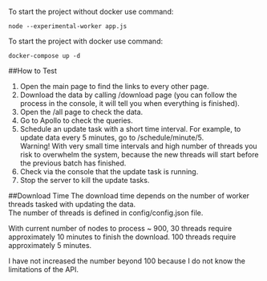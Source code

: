 To start the project without docker use command:   
```shell script
node --experimental-worker app.js
```

To start the project with docker use command:

```shell script
docker-compose up -d
```

##How to Test
1. Open the main page to find the links to every other page.
2. Download the data by calling /download page 
(you can follow the process in the console, it will tell you when everything is finished).
3. Open the /all page to check the data.
4. Go to Apollo to check the queries.
5. Schedule an update task with a short time interval.
For example, to update data every 5 minutes, go to /schedule/minute/5.  
Warning! With very small time intervals and high number of threads you risk to overwhelm the system,
because the new threads will start before the previous batch has finished.
6. Check via the console that the update task is running.
7. Stop the server to kill the update tasks.


##Download Time
The download time depends on the number of worker threads tasked with updating the data.  
The number of threads is defined in config/config.json file.  

With current number of nodes to process ~ 900, 30 threads require 
approximately 10 minutes to finish the download. 100 threads require 
approximately 5 minutes.  

I have not increased the number beyond 100 because I do not know
the limitations of the API. 